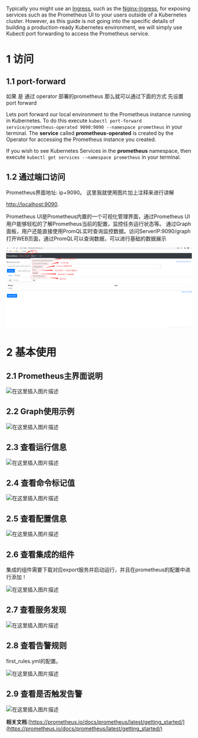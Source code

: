 

Typically you might use an [Ingress](https://kubernetes.io/docs/concepts/services-networking/ingress/), such as the [Nginx-Ingress](https://github.com/kubernetes/ingress-nginx), for exposing services such as the Prometheus UI to your users outside of a Kubernetes cluster. However, as this guide is not going into the specific details of building a production-ready Kubernetes environment, we will simply use Kubectl port forwarding to access the Prometheus service.

# 1 访问


## 1.1 port-forward 

如果 是 通过 operator 部署的prometheus 那么就可以通过下面的方式 先设置 port forward 

Lets port forward our local environment to the Prometheus instance running in Kubernetes. To do this execute `kubectl port-forward service/prometheus-operated 9090:9090 --namespace prometheus` in your terminal. The **service** called **prometheus-operated** is created by the Operator for accessing the Prometheus instance you created.

If you wish to see Kubernetes Services in the **prometheus** namespace, then execute `kubectl get services --namespace prometheus` in your terminal.




## 1.2 通过端口访问

Prometheus界面地址: ip+9090。
这里我就使用图片加上注释来进行讲解

[http://localhost:9090](http://localhost:9090).


Prometheus UI是Prometheus内置的一个可视化管理界面，通过Prometheus UI用户能够轻松的了解Prometheus当前的配置，监控任务运行状态等。 通过Graph面板，用户还能直接使用PromQL实时查询监控数据。访问ServerIP:9090/graph打开WEB页面，通过PromQL可以查询数据，可以进行基础的数据展示

![](../07_02_数据可视化_Grafana/image/1138196-20210405121423739-1889347473.png)


# 2 基本使用

## 2.1 Prometheus主界面说明

![在这里插入图片描述](https://img2020.cnblogs.com/blog/1138196/202104/1138196-20210405121423739-1889347473.png)

## 2.2 Graph使用示例

![在这里插入图片描述](https://img2020.cnblogs.com/blog/1138196/202104/1138196-20210405121427597-1201438282.png)

## 2.3 查看运行信息

![在这里插入图片描述](https://img2020.cnblogs.com/blog/1138196/202104/1138196-20210405121427870-203177539.png)

## 2.4 查看命令标记值

![在这里插入图片描述](https://img2020.cnblogs.com/blog/1138196/202104/1138196-20210405121428164-2129262028.png)

## 2.5 查看配置信息

![在这里插入图片描述](https://img2020.cnblogs.com/blog/1138196/202104/1138196-20210405121428634-1682336193.png)

## 2.6 查看集成的组件

集成的组件需要下载对应export服务并启动运行，并且在prometheus的配置中进行添加！

![在这里插入图片描述](https://img2020.cnblogs.com/blog/1138196/202104/1138196-20210405121428877-1694060082.png)

## 2.7 查看服务发现

![在这里插入图片描述](https://img2020.cnblogs.com/blog/1138196/202104/1138196-20210405121429111-1413325584.png)

## 2.8 查看告警规则

first_rules.yml的配置。

![在这里插入图片描述](https://img2020.cnblogs.com/blog/1138196/202104/1138196-20210405121429465-1216600741.png)

## 2.9 查看是否触发告警

![在这里插入图片描述](https://img2020.cnblogs.com/blog/1138196/202104/1138196-20210405121429803-269348364.png)

**相关文档**:[https://prometheus.io/docs/prometheus/latest/getting_started/](https://prometheus.io/docs/prometheus/latest/getting_started/)